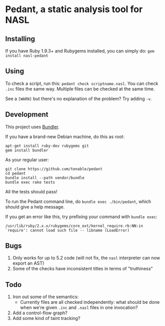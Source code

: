 Pedant, a static analysis tool for NASL
=======================================

Installing
----------
If you have Ruby 1.9.3+ and Rubygems installed, you can simply do:
`gem install nasl-pedant`

Using
-----
To check a script, run this: `pedant check scriptname.nasl`.  You can check
`.inc` files the same way. Multiple files can be checked at the same time.

See a `[WARN]` but there's no explanation of the problem? Try adding `-v`.

Development
-----------

This project uses [Bundler](http://bundler.io/).

If you have a brand-new Debian machine, do this as root:

    apt-get install ruby-dev rubygems git
    gem install bundler

As your regular user:

    git clone https://github.com/tenable/pedant
    cd pedant
    bundle install --path vendor/bundle
    bundle exec rake tests

All the tests should pass!

To run the Pedant command line, do `bundle exec ./bin/pedant`, which should give
a help message.

If you get an error like this, try prefixing your command with `bundle exec`:

    /usr/lib/ruby/2.x.x/rubygems/core_ext/kernel_require.rb:NN:in `require': cannot load such file -- libname (LoadError)

Bugs
----

1. Only works for up to 5.2 code (will not fix, the `nasl`
   interpreter can now export an AST)
1. Some of the checks have inconsistent titles in terms of "truthiness"

Todo
----

1. Iron out some of the semantics:
   - Currently files are all checked independently: what should be done when
     we're given `.inc` and `.nasl` files in one invocation?
1. Add a control-flow graph?
1. Add some kind of taint tracking?
